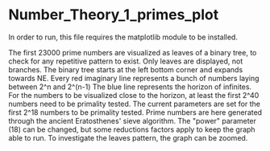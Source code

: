 # Number_Theory_1_primes_plot
In order to run, this file requires the matplotlib module to be installed.

The first 23000 prime numbers are visualized as leaves of a binary tree, to check for any repetitive pattern to exist.
Only leaves are displayed, not branches.
The binary tree starts at the left bottom corner and expands towards NE.
Every red imaginary line represents a bunch of numbers laying between 2^n and 2^(n-1)
The blue line represents the horizon of infinites.
For the numbers to be visualized close to the horizon, at least the first 2^40 numbers need to be primality tested.
The current parameters are set for the first 2^18 numbers to be primality tested.
Prime numbers are here generated through the ancient Eratosthenes' sieve algorithm.
The "power" parameter (18) can be changed, but some reductions factors apply to keep the graph able to run.
To investigate the leaves pattern, the graph can be zoomed.

